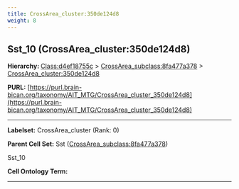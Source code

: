 ```yaml
---
title: CrossArea_cluster:350de124d8
weight: 8
---
```

## Sst_10 (CrossArea_cluster:350de124d8)
<b>Hierarchy: </b>
[Class:d4ef18755c](../Class_d4ef18755c) >
[CrossArea_subclass:8fa477a378](../CrossArea_subclass_8fa477a378) >
[CrossArea_cluster:350de124d8](../CrossArea_cluster_350de124d8)

**PURL:** [https://purl.brain-bican.org/taxonomy/AIT_MTG/CrossArea_cluster_350de124d8](https://purl.brain-bican.org/taxonomy/AIT_MTG/CrossArea_cluster_350de124d8)

---


**Labelset:** CrossArea_cluster (Rank: 0)

**Parent Cell Set:** Sst ([CrossArea_subclass:8fa477a378](../CrossArea_subclass_8fa477a378))

Sst_10


**Cell Ontology Term:** 

[MARKER GENES.]: #


---

[TRANSFERRED ANNOTATIONS.]: #


[AUTHOR ANNOTATION FIELDS.]: #

